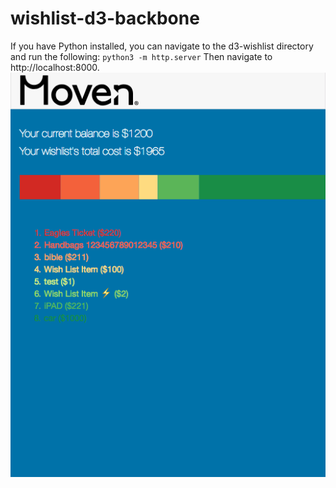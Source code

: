 # wishlist-d3-backbone

If you have Python installed, you can navigate to the d3-wishlist directory and run the following:
`python3 -m http.server`
Then navigate to http://localhost:8000.
![alt text](img/d3-wishlist-screenshot.png "You should see something like this")
